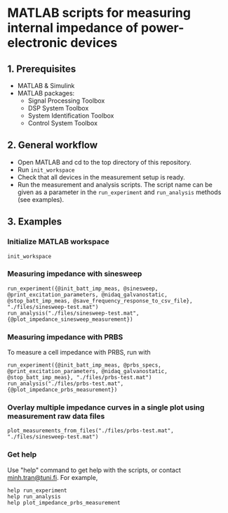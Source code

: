 # MATLAB scripts for measuring internal impedance of power-electronic devices

## 1. Prerequisites

- MATLAB & Simulink
- MATLAB packages:
    - Signal Processing Toolbox
    - DSP System Toolbox
    - System Identification Toolbox
    - Control System Toolbox

## 2. General workflow

- Open MATLAB and cd to the top directory of this repository.
- Run `init_workspace`
- Check that all devices in the measurement setup is ready.
- Run the measurement and analysis scripts. The script name can be given as a parameter in the `run_experiment` and `run_analysis` methods (see examples).

## 3. Examples

### Initialize MATLAB workspace

```
init_workspace
```

### Measuring impedance with sinesweep

```
run_experiment({@init_batt_imp_meas, @sinesweep, @print_excitation_parameters, @nidaq_galvanostatic, @stop_batt_imp_meas, @save_frequency_response_to_csv_file}, "./files/sinesweep-test.mat")
run_analysis("./files/sinesweep-test.mat", {@plot_impedance_sinesweep_measurement})
```

### Measuring impedance with PRBS

To measure a cell impedance with PRBS, run with
```
run_experiment({@init_batt_imp_meas, @prbs_specs, @print_excitation_parameters, @nidaq_galvanostatic, @stop_batt_imp_meas}, "./files/prbs-test.mat")
run_analysis("./files/prbs-test.mat", {@plot_impedance_prbs_measurement})
```

### Overlay multiple impedance curves in a single plot using measurement raw data files

```
plot_measurements_from_files("./files/prbs-test.mat", "./files/sinesweep-test.mat")
```

### Get help

Use "help" command to get help with the scripts, or contact minh.tran@tuni.fi. For example,

```
help run_experiment
help run_analysis
help plot_impedance_prbs_measurement
```
